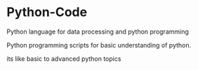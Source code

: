# Python-Code
Python language for data processing and python  programming 

Python programming scripts for basic understanding of python.

its like basic to advanced python topics 
